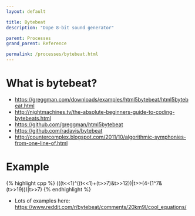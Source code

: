 ```yaml
---
layout: default

title: Bytebeat
description: "Dope 8-bit sound generator"

parent: Processes
grand_parent: Reference

permalink: /processes/bytebeat.html
---
```


# What is bytebeat?

- https://greggman.com/downloads/examples/html5bytebeat/html5bytebeat.html
- http://nightmachines.tv/the-absolute-beginners-guide-to-coding-bytebeats.html
- https://github.com/greggman/html5bytebeat
- https://github.com/radavis/bytebeat
- http://countercomplex.blogspot.com/2011/10/algorithmic-symphonies-from-one-line-of.html

# Example
{% highlight cpp %}
(((t<<1)^((t<<1)+(t>>7)&t>>12))|t>>(4-(1^7&(t>>19)))|t>>7)
{% endhighlight %}

- Lots of examples here:
  https://www.reddit.com/r/bytebeat/comments/20km9l/cool_equations/